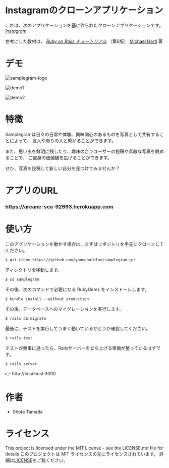 # Instagramのクローンアプリケーション

これは、次のアプリケーションを基に作られたクローンアプリケーションです。
[*Instagram*](https://www.instagram.com)

参考にした教材は、
[*Ruby on Rails チュートリアル*](https://railstutorial.jp/)
（第6版）
[Michael Hartl](https://www.michaelhartl.com/) 著
 
# デモ

![samplegram-logo](https://user-images.githubusercontent.com/62897217/96464437-c704af00-1262-11eb-9200-65361d723680.JPG)

![demo1](https://user-images.githubusercontent.com/62897217/96463906-2f9f5c00-1262-11eb-9453-78fdd5204f0d.JPG)

![demo2](https://user-images.githubusercontent.com/62897217/96463967-3f1ea500-1262-11eb-9605-02a14026c193.JPG)

# 特徴
 
Samplegramは日々の日常や体験、興味関心のあるものを写真として共有することによって、
友人や周りの人と繋がることができます。

また、思い出を鮮明に残したり、趣味の合うユーザーの投稿や素敵な写真を眺めることで、
ご自身の価値観を広げることができます。

ぜひ、写真を投稿して新しい自分を見つけてみませんか？

# アプリのURL

### **https://arcane-sea-92693.herokuapp.com**

# 使い方
 
このアプリケーションを動かす場合は、まずはリポジトリを手元にクローンしてください。

```
$ git clone https://github.com/younghotblue/samplegram.git
```
ディレクトリを移動します。

```
$ cd samplegram
```

その後、次のコマンドで必要になる RubyGems をインストールします。

```
$ bundle install --without production
```

その後、データベースへのマイグレーションを実行します。

```
$ rails db:migrate
```

最後に、テストを実行してうまく動いているかどうか確認してください。

```
$ rails test
```

テストが無事に通ったら、Railsサーバーを立ち上げる準備が整っているはずです。

```
$ rails server
```

👉 http://localhost:3000
 
# 作者
 
* Shota Tamada

# ライセンス

This project is licensed under the MIT License - see the LICENSE.md file for details
このプロジェクトは MIT ライセンスの元にライセンスされています。 
詳細は[LICENSE](LICENSE)をご覧ください。
